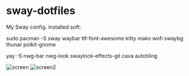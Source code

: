 # sway-dotfiles

My Sway config.
installed soft:

sudo pacman -S sway waybar
ttf-font-awesome kitty mako wofi swaybg thunar polkit-gnome

yay -S nwg-bar nwg-look swaylock-effects-git cava autotiling


![screen](https://user-images.githubusercontent.com/62457015/190975739-9c0ea70a-7757-4e1c-941e-1d214677d927.png)
![screen2](https://user-images.githubusercontent.com/62457015/190975745-0a2746e7-dda7-476e-9327-3de9f2539d87.png)
